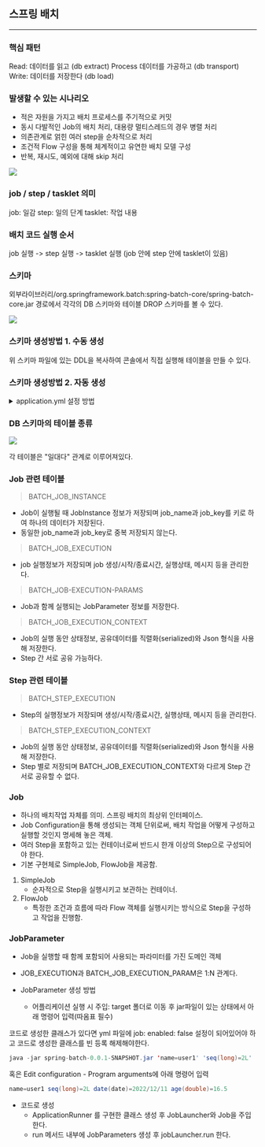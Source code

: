 ## 스프링 배치
<hr>

### 핵심 패턴
Read: 데이터를 읽고 (db extract)
Process 데이터를 가공하고 (db transport)
Write: 데이터를 저장한다 (db load)

### 발생할 수 있는 시나리오
- 적은 자원을 가지고 배치 프로세스를 주기적으로 커밋
- 동시 다발적인 Job의 배치 처리, 대용량 멀티스레드의 경우 병렬 처리
- 의존관계로 얽힌 여러 step을 순차적으로 처리
- 조건적 Flow 구성을 통해 체계적이고 유연한 배치 모델 구성
- 반복, 재시도, 예외에 대해 skip 처리

<img src="https://user-images.githubusercontent.com/104713339/205638093-c35a558f-7334-4724-b05b-ea2d99df3854.png">


### job / step / tasklet 의미
job: 일감
step: 일의 단계
tasklet: 작업 내용

### 배치 코드 실행 순서
job 실행 -> step 실행 -> tasklet 실행 (job 안에 step 안에 tasklet이 있음)


### 스키마
외부라이브러리/org.springframework.batch:spring-batch-core/spring-batch-core.jar 경로에서 각각의 DB 스키마와 테이블 DROP 스키마를 볼 수 있다.

<image src="https://user-images.githubusercontent.com/104713339/205916979-e7f909e2-5dee-499d-a9c2-a4fd69a9c08a.png">


### 스키마 생성방법 1. 수동 생성
위 스키마 파일에 있는 DDL을 복사하여 콘솔에서 직접 실행해 테이블을 만들 수 있다.

### 스키마 생성방법 2. 자동 생성
<details>
<summary>application.yml 설정 방법</summary>

```yml
spring:
  profiles:
    active: local
# db 실행 1순위: edit configurations - active profiles 란에 mysql or local 등 작성한 환경으로 실행된다.
# edit configurations 에 명시하지 않을 시 이 곳에서 mysql or local 중 작성한 환경으로 실행된다. (local = h2)

# mysql or h2 등 여러 DB를 설정하고자 하면 구분선을 이용해 여러개의 profile을 설정한다.
# profile 에 따른 db 선택은 위에서 명시한 방법으로 할 수 있다.
---
spring:
  config:
    activate:
      on-profile: local
  datasource:
    hikari:
      jdbc-url: jdbc:h2:mem:testdb;DB_CLOSE_DELAY=-1;DB_CLOSE_ON_EXIT=FALSE
      username: sa
      password:
      driver-class-name: org.h2.Driver
  batch:
    jdbc:
      initialize-schema: embedded
---
spring:
  config:
    activate:
      on-profile: mysql
  datasource:
    hikari:
      jdbc-url: jdbc:mysql://localhost:3306/spring_batch?useUnicode=true&characterEncoding=utf8
      username: study
      password: yohan
      driver-class-name: com.mysql.jdbc.Driver
  batch:
    jdbc:
      initialize-schema: always # mysql 스키마 항상 생성
```
</details>

### DB 스키마의 테이블 종류
<image src="https://user-images.githubusercontent.com/104713339/206190578-76c3eabf-4966-49e2-af24-b37fe3fff8e2.png">

각 테이블은 "일대다" 관계로 이루어져있다.


### Job 관련 테이블
> BATCH_JOB_INSTANCE
- Job이 실행될 때 JobInstance 정보가 저장되며 job_name과 job_key를 키로 하여 하나의 데이터가 저장된다.
- 동일한 job_name과 job_key로 중복 저장되지 않는다.

> BATCH_JOB_EXECUTION
- job 실행정보가 저장되며 job 생성/시작/종료시간, 실행상태, 메시지 등을 관리한다.

> BATCH_JOB-EXECUTION-PARAMS
- Job과 함께 실행되는 JobParameter 정보를 저장한다.

> BATCH_JOB_EXECUTION_CONTEXT
- Job의 실행 동안 상태정보, 공유데이터를 직렬화(serialized)와 Json 형식을 사용해 저장한다.
- Step 간 서로 공유 가능하다.

### Step 관련 테이블
> BATCH_STEP_EXECUTION
- Step의 실행정보가 저장되며 생성/시작/종료시간, 실행상태, 메시지 등을 관리한다.

> BATCH_STEP_EXECUTION_CONTEXT
- Job의 실행 동안 상태정보, 공유데이터를 직렬화(serialized)와 Json 형식을 사용해 저장한다.
- Step 별로 저장되며 BATCH_JOB_EXECUTION_CONTEXT와 다르게 Step 간 서로 공유할 수 없다.

### Job
- 하나의 배치작업 자체를 의미. 스프링 배치의 최상위 인터페이스.
- Job Configuration을 통해 생성되는 객체 단위로써, 배치 작업을 어떻게 구성하고 실행할 것인지 명세해 놓은 객체.
- 여러 Step을 포함하고 있는 컨테이너로써 반드시 한개 이상의 Step으로 구성되어야 한다.
- 기본 구현체로 SimpleJob, FlowJob을 제공함.

1. SimpleJob
    - 순자적으로 Step을 실행시키고 보관하는 컨테이너.
2. FlowJob
    - 특정한 조건과 흐름에 따라 Flow 객체를 실행시키는 방식으로 Step을 구성하고 작업을 진행함.


### JobParameter
- Job을 실행할 때 함께 포함되어 사용되는 파라미터를 가진 도메인 객체
- JOB_EXECUTION과 BATCH_JOB_EXECUTION_PARAM은 1:N 관계다.

- JobParameter 생성 방법
  - 어플리케이션 실행 시 주입: target 폴더로 이동 후 jar파일이 있는 상태에서 아래 명령어 입력(따옴표 필수)
  
코드로 생성한 클래스가 있다면 yml 파일에 job: enabled: false 설정이 되어있어야 하고 코드로 생성한 클래스를 빈 등록 해제해야한다.
```java
java -jar spring-batch-0.0.1-SNAPSHOT.jar 'name=user1' 'seq(long)=2L' 'date(date)=2022/12/11' 'age(double)=16.5'
```
  
혹은 Edit configuration - Program arguments에 아래 명령어 입력
    
```java
name=user1 seq(long)=2L date(date)=2022/12/11 age(double)=16.5
```

  - 코드로 생성
    - ApplicationRunner 를 구현한 클래스 생성 후 JobLauncher와 Job을 주입한다.
    - run 메서드 내부에 JobParameters 생성 후 jobLauncher.run 한다.

